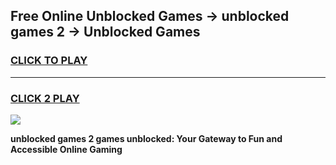 
## Free Online Unblocked Games → unblocked games 2 → Unblocked Games
<h3>
<a href="https://premium.freeplayer.one?title=unblocked_games_2&ref=21F">CLICK TO PLAY</a></h3>
<hr>

<h3>
<a href="https://premium.freeplayer.one?title=unblocked_games_2&ref=21F">CLICK 2 PLAY</a>
  
</h3>

<a href="https://premium.freeplayer.one?title=unblocked_games_2&ref=21F/"><img src="https://clearcache.store/games.png"></a>


**unblocked games 2 games unblocked: Your Gateway to Fun and Accessible Online Gaming**
